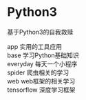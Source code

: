 # Python3
基于Python3的自我救赎

app        实用的工具应用  
base       学习Python基础知识  
everyday   每天一个小程序  
spider     爬虫相关的学习  
web        web框架的相关学习  
tensorflow 深度学习框架  
